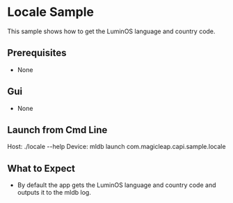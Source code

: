 # Locale Sample

This sample shows how to get the LuminOS language and country code.

## Prerequisites
  - None

## Gui
  - None

## Launch from Cmd Line

Host: ./locale --help
Device: mldb launch com.magicleap.capi.sample.locale

## What to Expect

 - By default the app gets the LuminOS language and country code and
   outputs it to the mldb log.
